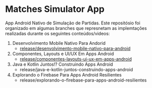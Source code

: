 # Matches Simulator App
App Android Nativo de Simulação de Partidas. Este repositósio foi organizado em algumas branches que represnetam as implemtações realizadas durante os seguintes conteúdos/videos:

1. Desenvolvimento Mobile Nativo Para Andorid
    - [release/desenvolvimento-mobile-nativo-para-android](https://github.com/Mobilizar/dio-matches-simulator-app/tree/release/desenvolvimento-mobile-nativo-para-android)
2. Componentes, Layouts e UI/UX Em Apps Android
   - [release/componentes-layouts-ui-ux-em-apps-android](https://github.com/Mobilizar/dio-matches-simulator-app/tree/release/componentes-layouts-ui-ux-em-apps-android)
3. Java e Kotlin Juntos!? Construindo Apps Android
   - release/java-e-kotlin-juntos-construindo-apps-android
4. Explorando o Firebase Para Apps Android Resilientes
    - release/explorando-o-firebase-para-apps-android-resilientes
